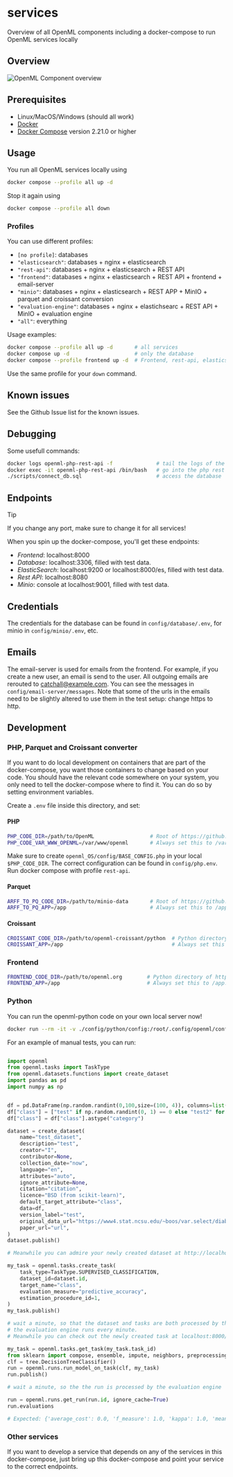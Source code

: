 # services
Overview of all OpenML components including a docker-compose to run OpenML services locally

## Overview

![OpenML Component overview](https://raw.githubusercontent.com/openml/services/main/documentation/OpenML-overview.png)

## Prerequisites
- Linux/MacOS/Windows (should all work)
- [Docker](https://docs.docker.com/get-docker/) 
- [Docker Compose](https://docs.docker.com/compose/install/) version 2.21.0 or higher

## Usage

You run all OpenML services locally using
```bash
docker compose --profile all up -d
```
Stop it again using 
```bash
docker compose --profile all down
```

### Profiles
You can use different profiles:

- `[no profile]`: databases
- `"elasticsearch"`: databases + nginx + elasticsearch
- `"rest-api"`: databases + nginx + elasticsearch + REST API
- `"frontend"`: databases + nginx + elasticsearch + REST API + frontend + email-server
- `"minio"`: databases + nginx + elasticsearch + REST APP + MinIO + parquet and croissant conversion
- `"evaluation-engine"`: databases + nginx + elastichsearc + REST API + MinIO + evaluation engine
- `"all"`: everything

Usage examples:
```bash
docker compose --profile all up -d       # all services
docker compose up -d                     # only the database
docker compose --profile frontend up -d  # Frontend, rest-api, elasticsearch and database
```
Use the same profile for your `down` command.


## Known issues
See the Github Issue list for the known issues.

## Debugging
Some usefull commands:
```bash
docker logs openml-php-rest-api -f              # tail the logs of the php rest api
docker exec -it openml-php-rest-api /bin/bash   # go into the php rest api container
./scripts/connect_db.sql                        # access the database
```

## Endpoints
> [!TIP]
> If you change any port, make sure to change it for all services!

When you spin up the docker-compose, you'll get these endpoints:
- *Frontend*: localhost:8000
- *Database*: localhost:3306, filled with test data.
- *ElasticSearch*: localhost:9200 or localhost:8000/es, filled with test data.
- *Rest API*: localhost:8080
- *Minio*: console at localhost:9001, filled with test data.

## Credentials
The credentials for the database can be found in `config/database/.env`, for minio in `config/minio/.env`, etc.

## Emails
The email-server is used for emails from the frontend. For example, if you create a new user, an 
email is send to the user. All outgoing emails are rerouted to catchall@example.com. You can see 
the messages in `config/email-server/messages`. Note that some of the urls in the emails need to 
be slightly altered to use them in the test setup: change https to http.

## Development

### PHP, Parquet and Croissant converter
If you want to do local development on containers that are part of the docker-compose, you want those containers to change based on your code. You should have the relevant code somewhere on your system, you only need to tell the docker-compose where to find it. You can do so by setting environment variables. 

Create a `.env` file inside this directory, and set:

#### PHP
```bash
PHP_CODE_DIR=/path/to/OpenML                  # Root of https://github.com/openml/OpenML on your computer
PHP_CODE_VAR_WWW_OPENML=/var/www/openml       # Always set this to /var/www/openml. Leave empty if you leave PHP_CODE_DIR empty
```

Make sure to create `openml_OS/config/BASE_CONFIG.php` in your local `$PHP_CODE_DIR`. The correct configuration can be found in `config/php.env`. Run docker compose with profile `rest-api`.

#### Parquet
```bash
ARFF_TO_PQ_CODE_DIR=/path/to/minio-data       # Root of https://github.com/openml-labs/minio-data on your computer
ARFF_TO_PQ_APP=/app                           # Always set this to /app. Leave empty if you leave ARFF_TO_PQ_CODE_DIR empty
```

#### Croissant
```bash
CROISSANT_CODE_DIR=/path/to/openml-croissant/python  # Python directory of https://github.com/openml/openml-croissant on your computer
CROISSANT_APP=/app                                   # Always set this to /app. Leave empty if you leave CROISSANT_CODE_DIR empty
```

### Frontend
```bash
FRONTEND_CODE_DIR=/path/to/openml.org        # Python directory of https://github.com/openml/openml.org on your computer
FRONTEND_APP=/app                            # Always set this to /app. Leave empty if you leave FRONTEND_CODE_DIR empty
```

### Python

You can run the openml-python code on your own local server now!

```bash
docker run --rm -it -v ./config/python/config:/root/.config/openml/config:ro --network openml-services_default openml/openml-python
```


For an example of manual tests, you can run:
```python

import openml
from openml.tasks import TaskType
from openml.datasets.functions import create_dataset
import pandas as pd
import numpy as np


df = pd.DataFrame(np.random.randint(0,100,size=(100, 4)), columns=list('ABCD'))
df["class"] = ["test" if np.random.randint(0, 1) == 0 else "test2" for _ in range(100)]
df["class"] = df["class"].astype("category")

dataset = create_dataset(
    name="test_dataset",
    description="test",
    creator="I",
    contributor=None,
    collection_date="now",
    language="en",
    attributes="auto",
    ignore_attribute=None,
    citation="citation",
    licence="BSD (from scikit-learn)",
    default_target_attribute="class",
    data=df,
    version_label="test",
    original_data_url="https://www4.stat.ncsu.edu/~boos/var.select/diabetes.html",
    paper_url="url",
)
dataset.publish()

# Meanwhile you can admire your newly created dataset at http://localhost:8000/search?type=data&id=[dataset.id]

my_task = openml.tasks.create_task(
    task_type=TaskType.SUPERVISED_CLASSIFICATION,
    dataset_id=dataset.id,
    target_name="class",
    evaluation_measure="predictive_accuracy",
    estimation_procedure_id=1,
)
my_task.publish()

# wait a minute, so that the dataset and tasks are both processed by the evaluation engine.
# the evaluation engine runs every minute.
# Meanwhile you can check out the newly created task at localhost:8000/search?type=task&id=[my_task.id]

my_task = openml.tasks.get_task(my_task.task_id)
from sklearn import compose, ensemble, impute, neighbors, preprocessing, pipeline, tree
clf = tree.DecisionTreeClassifier()
run = openml.runs.run_model_on_task(clf, my_task)
run.publish()

# wait a minute, so the the run is processed by the evaluation engine

run = openml.runs.get_run(run.id, ignore_cache=True)
run.evaluations

# Expected: {'average_cost': 0.0, 'f_measure': 1.0, 'kappa': 1.0, 'mean_absolute_error': 0.0, 'mean_prior_absolute_error': 0.0, 'number_of_instances': 100.0, 'precision': 1.0, 'predictive_accuracy': 1.0, 'prior_entropy': 0.0, 'recall': 1.0, 'root_mean_prior_squared_error': 0.0, 'root_mean_squared_error': 0.0, 'total_cost': 0.0}
```


### Other services
If you want to develop a service that depends on any of the services in this docker-compose, just bring up this docker-compose and point your service to the correct endpoints.
